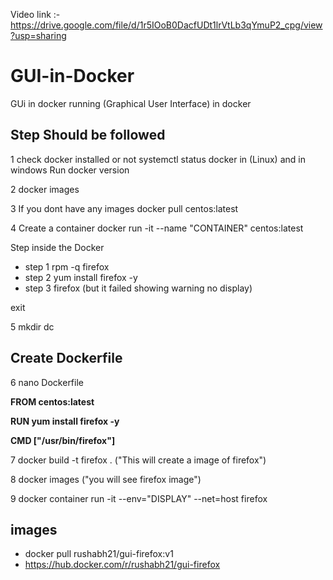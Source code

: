 Video link :-https://drive.google.com/file/d/1r5IOoB0DacfUDt1lrVtLb3qYmuP2_cpg/view?usp=sharing

# GUI-in-Docker
GUi in docker running (Graphical User Interface) in docker 

## Step Should be followed
 1 check docker installed or not systemctl status docker in (Linux) and in windows Run docker version

 2 docker images 

 3 If you dont have any images docker pull centos:latest

 4 Create a container docker run -it --name "CONTAINER" centos:latest
 
 Step inside the Docker 
 - step 1 rpm -q firefox
 - step 2 yum install firefox -y 
 - step 3 firefox (but it failed showing warning no display) 
 
 exit 
 
 5 mkdir dc
 
 ## Create Dockerfile
 
 6 nano Dockerfile
 
 **FROM centos:latest**
 
 **RUN yum install firefox -y**
 
 **CMD ["/usr/bin/firefox"]**
 
 7 docker build -t firefox . ("This will create a image of firefox")
 
 8 docker images ("you will see firefox image")
 
 9 docker container run -it --env="DISPLAY" --net=host firefox 
## images 
- docker pull rushabh21/gui-firefox:v1
- https://hub.docker.com/r/rushabh21/gui-firefox
